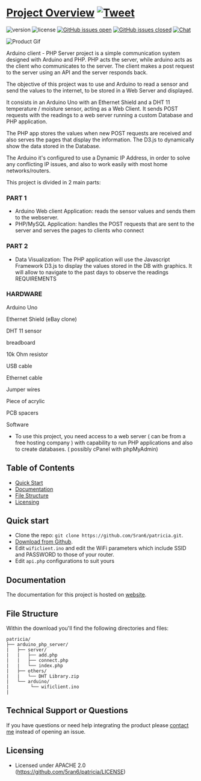 # [Project Overview](https://github.com/5ran6/patricia) [![Tweet](https://img.shields.io/twitter/url/http/shields.io.svg?style=social&logo=twitter)](https://twitter.com/5ran6)


 ![version](https://img.shields.io/badge/version-1.0.0-blue.svg)  ![license](https://img.shields.io/badge/license-APACHE-blue.svg) [![GitHub issues open](https://img.shields.io/github/issues/5ran6/patricia.svg?maxAge=2592000)](https://github.com/5ran6/patricia/issues?q=is%3Aopen+is%3Aissue) [![GitHub issues closed](https://img.shields.io/github/issues-closed-raw/5ran6/patricia.svg?maxAge=2592000)](https://github.com/5ran6/patricia/issues?q=is%3Aissue+is%3Aclosed) [![Chat](https://img.shields.io/badge/chat-on%20whatsapp-7289da.svg)](https://wa.me/2348036339292)


![Product Gif](https://images.squarespace-cdn.com/content/v1/59b037304c0dbfb092fbe894/1585520436123-MWPLA6SVPPW9PJGYUYLL/ke17ZwdGBToddI8pDm48kM8ovl2IWJKCHB5zy2s-rqZ7gQa3H78H3Y0txjaiv_0fDoOvxcdMmMKkDsyUqMSsMWxHk725yiiHCCLfrh8O1z5QHyNOqBUUEtDDsRWrJLTm3Qo48J5H1zFfLA8ErqpsRm2Z5pNfU6V0Zw_Wt0I4bsz0mfBzWOFLv680Lk3cXuzo/main_RGB_LED_animation.gif?format=1000w)

Arduino client - PHP Server project is a simple communication system designed with Arduino and PHP. PHP acts the server, while arduino acts as the client who communicates to the server. The client makes a post request to the server using an API and the server responds back. 

The objective of this project was to use and Arduino to read a sensor and send the values to the internet, to be stored in a Web Server and displayed.

It consists in an Arduino Uno with an Ethernet Shield and a DHT 11 temperature / moisture sensor, acting as a Web Client. It sends POST requests with the readings to a web server running a custom Database and PHP application.

The PHP app stores the values when new POST requests are received and also serves the pages that display the information.
The D3.js to dynamically show the data stored in the Database.

The Arduino it's configured to use a Dynamic IP Address, in order to solve any conflicting IP issues, and also to work easily with most home networks/routers.

This project is divided in 2 main parts:

### PART 1
- Arduino Web client Application: reads the sensor values and sends them to the webserver.
- PHP/MySQL Application: handles the POST requests that are sent to the server and serves the pages to clients who connect 
### PART 2
- Data Visualization: The PHP application will use the Javascript Framework D3.js to display the values stored in the DB with graphics. It will allow to navigate to the past days to observe the readings
REQUIREMENTS


### HARDWARE

Arduino Uno

Ethernet Shield (eBay clone)

DHT 11 sensor

breadboard

10k Ohm resistor

USB cable

Ethernet cable

Jumper wires

Piece of acrylic

PCB spacers

Software

- To use this project, you need access to a web server ( can be from a free hosting company ) with capability to run PHP applications and also to create databases. ( possibly cPanel with phpMyAdmin)





## Table of Contents

* [Quick Start](#quick-start)
* [Documentation](#documentation)
* [File Structure](#file-structure)
* [Licensing](#licensing)



## Quick start

- Clone the repo: `git clone https://github.com/5ran6/patricia.git`.
- [Download from Github](https://github.com/5ran6/patricia/archive/master.zip).
- Edit `wificlient.ino` and edit the WiFi parameters which include SSID and PASSWORD to those of your router. 
- Edit `api.php` configurations to suit yours


## Documentation
The documentation for this project is hosted on [website](https://demos.creative-tim.com/material-dashboard/docs/2.1/getting-started/introduction.html).


## File Structure
Within the download you'll find the following directories and files:

```
patricia/
├── arduino_php_server/
|   ├── server/
|   |   ├── add.php
|   |   ├── connect.php
|   |   └── index.php
|   ├── others/
|   |   └── DHT Library.zip
|   └── arduino/
|        └── wificlient.ino
|
```


## Technical Support or Questions

If you have questions or need help integrating the product please [contact me](https://github.com/5ran6/patricia/issues) instead of opening an issue.



## Licensing

- Licensed under APACHE 2.0 (https://github.com/5ran6/patricia/LICENSE)



